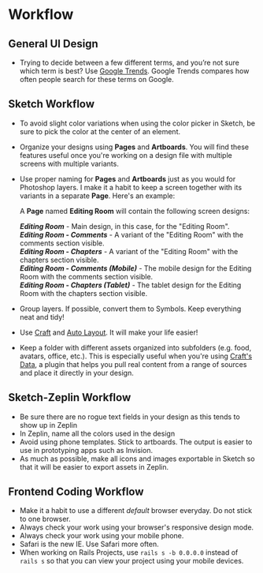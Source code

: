 # Workflow

## General UI Design
- Trying to decide between a few different terms, and you’re not sure which term is best? Use [Google Trends](https://www.google.com/trends/). Google Trends compares how often people search for these terms on Google.

## Sketch Workflow
- To avoid slight color variations when using the color picker in Sketch, be sure to pick the color at the center of an element.
- Organize your designs using **Pages** and **Artboards**. You will find these features useful once you're working on a design file with multiple screens with multiple variants.
- Use proper naming for **Pages** and **Artboards** just as you would for Photoshop layers. I make it a habit to keep a screen together with its variants in a separate **Page**. Here's an example:

   A **Page** named **Editing Room** will contain the following screen designs:

   **_Editing Room_** - Main design, in this case, for the "Editing Room".  
   **_Editing Room - Comments_** - A variant of the "Editing Room" with the comments section visible.  
   **_Editing Room - Chapters_** - A variant of the "Editing Room" with the chapters section visible.  
   **_Editing Room - Comments (Mobile)_** - The mobile design for the Editing Room with the comments section visible.  
   **_Editing Room - Chapters (Tablet)_** - The tablet design for the Editing Room with the chapters section visible.  

- Group layers. If possible, convert them to Symbols. Keep everything neat and tidy!
- Use [Craft](https://www.invisionapp.com/craft) and [Auto Layout](https://animaapp.github.io/Auto-Layout/). It will make your life easier!
- Keep a folder with different assets organized into subfolders (e.g. food, avatars, office, etc.). This is especially useful when you're using [Craft's Data](https://www.invisionapp.com/craft), a plugin that helps you pull real content from a range of sources and place it directly in your design.

## Sketch-Zeplin Workflow
- Be sure there are no rogue text fields in your design as this tends to show up in Zeplin
- In Zeplin, name all the colors used in the design
- Avoid using phone templates. Stick to artboards. The output is easier to use in prototyping apps such as Invision.
- As much as possible, make all icons and images exportable in Sketch so that it will be easier to export assets in Zeplin.

## Frontend Coding Workflow
- Make it a habit to use a different *default* browser everyday. Do not stick to one browser.
- Always check your work using your browser's responsive design mode.
- Always check your work using your mobile phone.
- Safari is the new IE. Use Safari more often.
- When working on Rails Projects, use `rails s -b 0.0.0.0` instead of `rails s` so that you can view your project using your mobile devices.
